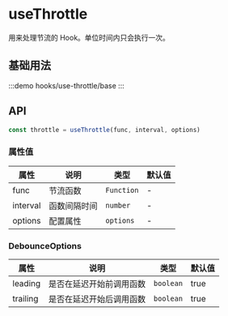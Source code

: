 # useThrottle
用来处理节流的 Hook。单位时间内只会执行一次。

## 基础用法
:::demo
hooks/use-throttle/base
:::

## API
```js
const throttle = useThrottle(func, interval, options)
```

### 属性值
| 属性| 说明 | 类型 | 默认值 |
|--|--|--| -- |
| func | 节流函数 | `Function`  | - |
| interval | 函数间隔时间 | `number` | - |
| options | 配置属性 | `options` | - |

### DebounceOptions
| 属性| 说明 | 类型 | 默认值 |
|--|--|--| -- |
| leading | 是否在延迟开始前调用函数 | `boolean` | true |
| trailing | 是否在延迟开始后调用函数 | `boolean` | true |
